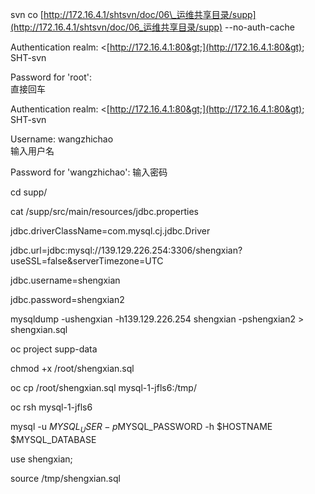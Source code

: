 svn co [http://172.16.4.1/shtsvn/doc/06\_运维共享目录/supp](http://172.16.4.1/shtsvn/doc/06_运维共享目录/supp)  --no-auth-cache

Authentication realm: &lt;[http://172.16.4.1:80&gt;](http://172.16.4.1:80&gt); SHT-svn

Password for 'root':  
  直接回车

Authentication realm: &lt;[http://172.16.4.1:80&gt;](http://172.16.4.1:80&gt); SHT-svn

Username: wangzhichao  
  输入用户名

Password for 'wangzhichao':   输入密码

cd supp/

cat /supp/src/main/resources/jdbc.properties

jdbc.driverClassName=com.mysql.cj.jdbc.Driver

jdbc.url=jdbc:mysql://139.129.226.254:3306/shengxian?useSSL=false&serverTimezone=UTC

jdbc.username=shengxian

jdbc.password=shengxian2

mysqldump  -ushengxian -h139.129.226.254 shengxian -pshengxian2  &gt; shengxian.sql





oc project supp-data



chmod +x  /root/shengxian.sql

oc cp /root/shengxian.sql mysql-1-jfls6:/tmp/



oc rsh mysql-1-jfls6 

mysql -u $MYSQL_USER -p$MYSQL_PASSWORD -h $HOSTNAME $MYSQL_DATABASE

use shengxian;

source /tmp/shengxian.sql




















